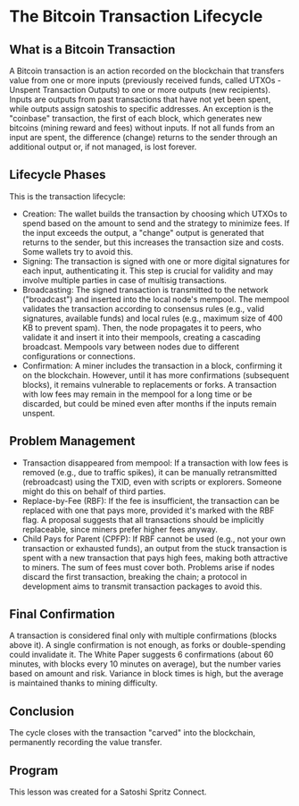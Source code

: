 # The Bitcoin Transaction Lifecycle

## What is a Bitcoin Transaction
A Bitcoin transaction is an action recorded on the blockchain that transfers value from one or more inputs (previously received funds, called UTXOs - Unspent Transaction Outputs) to one or more outputs (new recipients). 
Inputs are outputs from past transactions that have not yet been spent, while outputs assign satoshis to specific addresses. An exception is the "coinbase" transaction, the first of each block, which generates new bitcoins (mining reward and fees) without inputs. If not all funds from an input are spent, the difference (change) returns to the sender through an additional output or, if not managed, is lost forever.

## Lifecycle Phases
This is the transaction lifecycle:

- Creation: The wallet builds the transaction by choosing which UTXOs to spend based on the amount to send and the strategy to minimize fees. If the input exceeds the output, a "change" output is generated that returns to the sender, but this increases the transaction size and costs. Some wallets try to avoid this.
- Signing: The transaction is signed with one or more digital signatures for each input, authenticating it. This step is crucial for validity and may involve multiple parties in case of multisig transactions.
- Broadcasting: The signed transaction is transmitted to the network ("broadcast") and inserted into the local node's mempool. The mempool validates the transaction according to consensus rules (e.g., valid signatures, available funds) and local rules (e.g., maximum size of 400 KB to prevent spam). Then, the node propagates it to peers, who validate it and insert it into their mempools, creating a cascading broadcast. Mempools vary between nodes due to different configurations or connections.
- Confirmation: A miner includes the transaction in a block, confirming it on the blockchain. However, until it has more confirmations (subsequent blocks), it remains vulnerable to replacements or forks. A transaction with low fees may remain in the mempool for a long time or be discarded, but could be mined even after months if the inputs remain unspent.

## Problem Management
- Transaction disappeared from mempool: If a transaction with low fees is removed (e.g., due to traffic spikes), it can be manually retransmitted (rebroadcast) using the TXID, even with scripts or explorers. Someone might do this on behalf of third parties.
- Replace-by-Fee (RBF): If the fee is insufficient, the transaction can be replaced with one that pays more, provided it's marked with the RBF flag. A proposal suggests that all transactions should be implicitly replaceable, since miners prefer higher fees anyway.
- Child Pays for Parent (CPFP): If RBF cannot be used (e.g., not your own transaction or exhausted funds), an output from the stuck transaction is spent with a new transaction that pays high fees, making both attractive to miners. The sum of fees must cover both. Problems arise if nodes discard the first transaction, breaking the chain; a protocol in development aims to transmit transaction packages to avoid this.

## Final Confirmation
A transaction is considered final only with multiple confirmations (blocks above it). A single confirmation is not enough, as forks or double-spending could invalidate it. The White Paper suggests 6 confirmations (about 60 minutes, with blocks every 10 minutes on average), but the number varies based on amount and risk. Variance in block times is high, but the average is maintained thanks to mining difficulty.

## Conclusion
The cycle closes with the transaction "carved" into the blockchain, permanently recording the value transfer.

## Program
This lesson was created for a Satoshi Spritz Connect. 